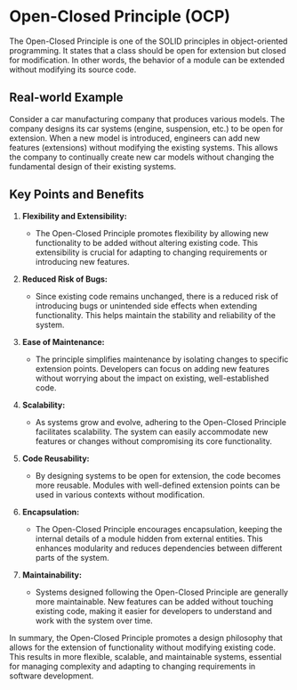 # Open-Closed Principle (OCP)

The Open-Closed Principle is one of the SOLID principles in object-oriented programming. It states that a class should be open for extension but closed for modification. In other words, the behavior of a module can be extended without modifying its source code.

## Real-world Example

Consider a car manufacturing company that produces various models. The company designs its car systems (engine, suspension, etc.) to be open for extension. When a new model is introduced, engineers can add new features (extensions) without modifying the existing systems. This allows the company to continually create new car models without changing the fundamental design of their existing systems.

## Key Points and Benefits

1. **Flexibility and Extensibility:**
   - The Open-Closed Principle promotes flexibility by allowing new functionality to be added without altering existing code. This extensibility is crucial for adapting to changing requirements or introducing new features.

2. **Reduced Risk of Bugs:**
   - Since existing code remains unchanged, there is a reduced risk of introducing bugs or unintended side effects when extending functionality. This helps maintain the stability and reliability of the system.

3. **Ease of Maintenance:**
   - The principle simplifies maintenance by isolating changes to specific extension points. Developers can focus on adding new features without worrying about the impact on existing, well-established code.

4. **Scalability:**
   - As systems grow and evolve, adhering to the Open-Closed Principle facilitates scalability. The system can easily accommodate new features or changes without compromising its core functionality.

5. **Code Reusability:**
   - By designing systems to be open for extension, the code becomes more reusable. Modules with well-defined extension points can be used in various contexts without modification.

6. **Encapsulation:**
   - The Open-Closed Principle encourages encapsulation, keeping the internal details of a module hidden from external entities. This enhances modularity and reduces dependencies between different parts of the system.

7. **Maintainability:**
   - Systems designed following the Open-Closed Principle are generally more maintainable. New features can be added without touching existing code, making it easier for developers to understand and work with the system over time.

In summary, the Open-Closed Principle promotes a design philosophy that allows for the extension of functionality without modifying existing code. This results in more flexible, scalable, and maintainable systems, essential for managing complexity and adapting to changing requirements in software development.